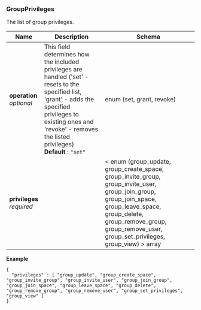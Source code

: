 
<a name="groupprivileges"></a>
### GroupPrivileges
The list of group privileges.


|Name|Description|Schema|
|---|---|---|
|**operation**  <br>*optional*|This field determines how the included privileges are handled ('set' - resets to the specified list, 'grant' - adds the specified privileges to existing ones and 'revoke' - removes the listed privileges)  <br>**Default** : `"set"`|enum (set, grant, revoke)|
|**privileges**  <br>*required*||< enum (group_update, group_create_space, group_invite_group, group_invite_user, group_join_group, group_join_space, group_leave_space, group_delete, group_remove_group, group_remove_user, group_set_privileges, group_view) > array|

**Example**
```
{
  "privileges" : [ "group_update", "group_create_space", "group_invite_group", "group_invite_user", "group_join_group", "group_join_space", "group_leave_space", "group_delete", "group_remove_group", "group_remove_user", "group_set_privileges", "group_view" ]
}
```



